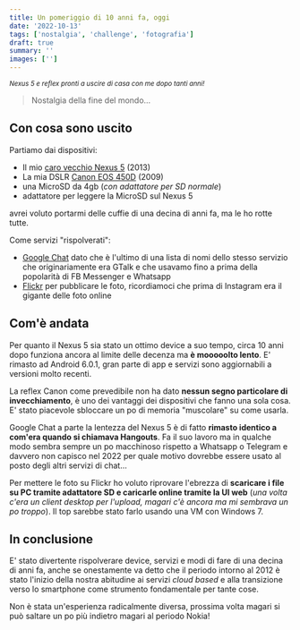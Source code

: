 ```yaml
---
title: Un pomeriggio di 10 anni fa, oggi
date: '2022-10-13'
tags: ['nostalgia', 'challenge', 'fotografia']
draft: true
summary: ''
images: ['']
---
```


<small>_Nexus 5 e reflex pronti a uscire di casa con me dopo tanti anni!_</small>

> Nostalgia della fine del mondo...

## Con cosa sono uscito

Partiamo dai dispositivi:

- Il mio [caro vecchio Nexus 5](/post/nexus-5) (2013)
- La mia DSLR [Canon EOS 450D](/post/setup-fotografico) (2009)
- una MicroSD da 4gb (_con adattatore per SD normale_)
- adattatore per leggere la MicroSD sul Nexus 5

avrei voluto portarmi delle cuffie di una decina di anni fa, ma le ho rotte tutte.

Come servizi "rispolverati":

- [Google Chat]() dato che è l'ultimo di una lista di nomi dello stesso servizio che originariamente era GTalk e che usavamo fino a prima della popolarità di FB Messenger e Whatsapp
- [Flickr]() per pubblicare le foto, ricordiamoci che prima di Instagram era il gigante delle foto online

## Com'è andata

Per quanto il Nexus 5 sia stato un ottimo device a suo tempo, circa 10 anni dopo funziona ancora al limite delle decenza ma **è mooooolto lento**. E' rimasto ad Android 6.0.1, gran parte di app e servizi sono aggiornabili a versioni molto recenti.

La reflex Canon come prevedibile non ha dato **nessun segno particolare di invecchiamento**, è uno dei vantaggi dei dispositivi che fanno una sola cosa. E' stato piacevole sbloccare un po di memoria "muscolare" su come usarla.

Google Chat a parte la lentezza del Nexus 5 è di fatto **rimasto identico a com'era quando si chiamava Hangouts**. Fa il suo lavoro ma in qualche modo sembra sempre un po macchinoso rispetto a Whatsapp o Telegram e davvero non capisco nel 2022 per quale motivo dovrebbe essere usato al posto degli altri servizi di chat...

Per mettere le foto su Flickr ho voluto riprovare l'ebrezza di **scaricare i file su PC tramite adattatore SD e caricarle online tramite la UI web** (_una volta c'era un client desktop per l'upload, magari c'è ancora ma mi sembrava un po troppo_). Il top sarebbe stato farlo usando una VM con Windows 7.

## In conclusione

E' stato divertente rispolverare device, servizi e modi di fare di una decina di anni fa, anche se onestamente va detto che il periodo intorno al 2012 è stato l'inizio della nostra abitudine ai servizi _cloud based_ e alla transizione verso lo smartphone come strumento fondamentale per tante cose.

Non è stata un'esperienza radicalmente diversa, prossima volta magari si può saltare un po più indietro magari al periodo Nokia!
